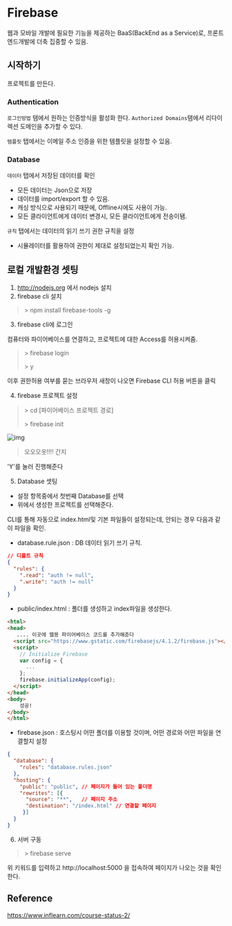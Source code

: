 # Firebase

웹과 모바일 개발에 필요한 기능을 제공하는 BaaS(BackEnd as  a Service)로, 프론트 엔드개발에 더축 집중할 수 있음.



## 시작하기

프로젝트를 만든다.

### Authentication

`로그인방법` 탬에서 원하는 인증방식을 활성화 한다. `Authorized Domains`탬에서 리다이렉션 도메인을 추가할 수 있다.

`템플릿` 탭에서는 이메일 주소 인증을 위한 템플릿을 설정할 수 있음.

### Database

`데이터` 탭에서 저장된 데이터를 확인

- 모든 데이터는 Json으로 저장
- 데이터를 import/export 할 수 있음.
- 캐싱 방식으로 사용되기 때문에, Offline시에도 사용이 가능.
- 모든 클라이언트에게 데이터 변경시, 모든 클라이언트에게 전송이됌.

`규칙` 탭에서는 데이터의 읽기 쓰기 권한 규칙을 설정

- 시뮬레이터를 활용하여 권한이 제대로 설정되었는지 확인 가능.

## 로컬 개발환경 셋팅

1. http://nodejs.org 에서 nodejs 설치
2. firebase cli 설치

> \> npm install firebase-tools -g

3. firebase cli에 로그인

컴퓨터와 파이어베이스를 연결하고, 프로젝트에 대한 Access를 허용시켜줌.

> \> firebase login
>
> \> y

이후 권한허용 여부를 묻는 브라우저 새창이 나오면 Firebase CLI 허용 버튼을 클릭

4. firebase 프로젝트 설정

> \> cd [파이어베이스 프로젝트 경로]
>
> \> firebase init

![img](http://i.imgur.com/fLauqJj.png "오오오오오옷!!")

> 오오오옷!!!! 간지

'Y'를 눌러 진행해준다

5. Database 셋팅

- 설정 항목중에서 첫번째 Database를 선택
- 위에서 생성한 프로젝트를 선택해준다.



CLI를 통해 자동으로 index.html및 기본 파일들이 설정되는데, 안되는 경우 다음과 같이 파일을 확인.

- database.rule.json : DB 데이터 읽기 쓰기 규칙. 

````json
// 디폴트 규칙
{
  "rules": {
    ".read": "auth != null",
    ".write": "auth != null"
  }
}
````

- public/index.html : 폴더를 생성하고 index파일을 생성한다.

```html
<html>
<head>
   .... 이곳에 웹용 파이어베이스 코드를 추가해준다
  <script src="https://www.gstatic.com/firebasejs/4.1.2/firebase.js"></script>
  <script>
    // Initialize Firebase
    var config = {
      ...
    };
    firebase.initializeApp(config);
  </script>
</head>
<body>
	성공!
</body>
</html>
```

- firebase.json : 호스팅시 어떤 폴더를 이용할 것이며, 어떤 경로와 어떤 파일을 연결할지 설정

````json
{
  "database": {
    "rules": "database.rules.json"
  },
  "hosting": {
    "public": "public", // 페이지가 들어 있는 폴더명
    "rewrites": [{
      "source": "**",   // 페이지 주소
      "destination": "/index.html" // 연결할 페이지
     }]
  }
}
````

6. 서버 구동

> \> firebase serve

위 키워드를 입력하고 http://localhost:5000 을 접속하여 페이지가 나오는 것을 확인한다.

## Reference

https://www.inflearn.com/course-status-2/





